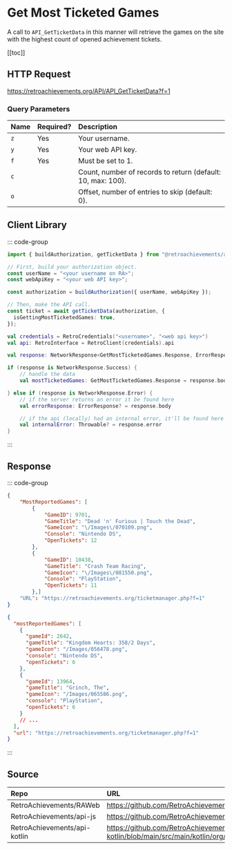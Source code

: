 <script setup>
import SampleRequest from '../../components/SampleRequest.vue';
</script>

# Get Most Ticketed Games

A call to `API_GetTicketData` in this manner will retrieve the games on the site with the highest count of opened achievement tickets.

[[toc]]

## HTTP Request

<SampleRequest httpVerb="GET">https://retroachievements.org/API/API_GetTicketData?f=1</SampleRequest>

### Query Parameters

| Name | Required? | Description                                                 |
|:-----|:----------|:------------------------------------------------------------|
| `z`  | Yes       | Your username.                                              |
| `y`  | Yes       | Your web API key.                                           |
| `f`  | Yes       | Must be set to 1.                                           |
| `c`  |           | Count, number of records to return (default: 10, max: 100). |
| `o`  |           | Offset, number of entries to skip (default: 0).             |

## Client Library

::: code-group

```ts [NodeJS]
import { buildAuthorization, getTicketData } from "@retroachievements/api";

// First, build your authorization object.
const userName = "<your username on RA>";
const webApiKey = "<your web API key>";

const authorization = buildAuthorization({ userName, webApiKey });

// Then, make the API call.
const ticket = await getTicketData(authorization, {
  isGettingMostTicketedGames: true,
});
```

```kotlin [Kotlin]
val credentials = RetroCredentials("<username>", "<web api key>")
val api: RetroInterface = RetroClient(credentials).api

val response: NetworkResponse<GetMostTicketedGames.Response, ErrorResponse> = api.getMostTicketedGames()

if (response is NetworkResponse.Success) {
    // handle the data
    val mostTicketedGames: GetMostTicketedGames.Response = response.body

} else if (response is NetworkResponse.Error) {
    // if the server returns an error it be found here
    val errorResponse: ErrorResponse? = response.body

    // if the api (locally) had an internal error, it'll be found here
    val internalError: Throwable? = response.error
}
```

:::

## Response

::: code-group

```json [HTTP Response]
{
	"MostReportedGames": [
		{
			"GameID": 9701,
			"GameTitle": "Dead 'n' Furious | Touch the Dead",
			"GameIcon": "\/Images\/070109.png",
			"Console": "Nintendo DS",
			"OpenTickets": 12
		},
		{
			"GameID": 10438,
			"GameTitle": "Crash Team Racing",
			"GameIcon": "\/Images\/081550.png",
			"Console": "PlayStation",
			"OpenTickets": 11
		},]
    "URL": "https://retroachievements.org/ticketmanager.php?f=1"
}
```

```json [NodeJS]
{
  "mostReportedGames": [
    {
      "gameId": 2642,
      "gameTitle": "Kingdom Hearts: 358/2 Days",
      "gameIcon": "/Images/056478.png",
      "console": "Nintendo DS",
      "openTickets": 6
    },
    {
      "gameId": 13964,
      "gameTitle": "Grinch, The",
      "gameIcon": "/Images/065586.png",
      "console": "PlayStation",
      "openTickets": 6
    }
    // ...
  ],
  "url": "https://retroachievements.org/ticketmanager.php?f=1"
}
```

:::

## Source

| Repo                         | URL                                                                                                                  |
|:-----------------------------|:---------------------------------------------------------------------------------------------------------------------|
| RetroAchievements/RAWeb      | https://github.com/RetroAchievements/RAWeb/blob/master/public/API/API_GetTicketData.php                              |
| RetroAchievements/api-js     | https://github.com/RetroAchievements/api-js/blob/main/src/ticket/getTicketData.ts                                    |
| RetroAchievements/api-kotlin | https://github.com/RetroAchievements/api-kotlin/blob/main/src/main/kotlin/org/retroachivements/api/RetroInterface.kt |

